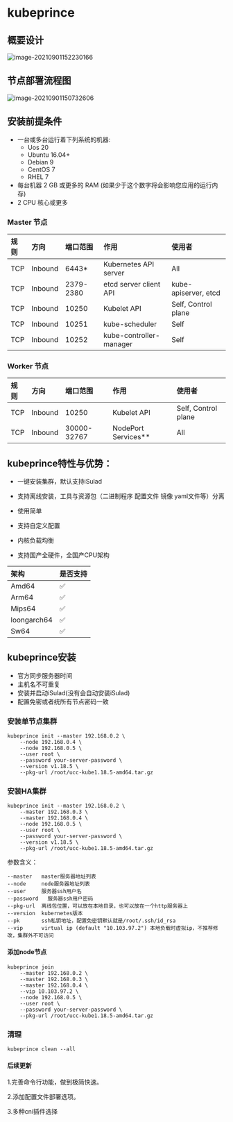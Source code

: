 # kubeprince

## 概要设计
![image-20210901152230166](https://cdn.jsdelivr.net/gh/hellocloudnative/PicGoimages@main/202109/image-20210901152230166.png)

## 节点部署流程图
![image-20210901150732606](https://cdn.jsdelivr.net/gh/hellocloudnative/PicGoimages@main/202109/image-20210901150732606.png)


## 安装前提条件

- 一台或多台运行着下列系统的机器:
  - Uos 20
  - Ubuntu 16.04+
  - Debian 9
  - CentOS 7
  - RHEL 7
- 每台机器 2 GB 或更多的 RAM (如果少于这个数字将会影响您应用的运行内存)
- 2 CPU 核心或更多


### Master 节点

| 规则 | 方向    | 端口范围  | 作用                    | 使用者               |
| :--- | :------ | :-------- | :---------------------- | :------------------- |
| TCP  | Inbound | 6443*     | Kubernetes API server   | All                  |
| TCP  | Inbound | 2379-2380 | etcd server client API  | kube-apiserver, etcd |
| TCP  | Inbound | 10250     | Kubelet API             | Self, Control plane  |
| TCP  | Inbound | 10251     | kube-scheduler          | Self                 |
| TCP  | Inbound | 10252     | kube-controller-manager | Self                 |

### Worker 节点

| 规则 | 方向    | 端口范围    | 作用                | 使用者              |
| :--- | :------ | :---------- | :------------------ | :------------------ |
| TCP  | Inbound | 10250       | Kubelet API         | Self, Control plane |
| TCP  | Inbound | 30000-32767 | NodePort Services** | All                 |

## kubeprince特性与优势：
- 一键安装集群，默认支持iSulad

- 支持离线安装，工具与资源包（二进制程序 配置文件 镜像 yaml文件等）分离

- 使用简单

- 支持自定义配置

- 内核负载均衡

- 支持国产全硬件，全国产CPU架构

| 架构 | 是否支持   |
| :--- | :------ | 
| Amd64  | ✅ | 
| Arm64  | ✅ | 
| Mips64  | ✅ | 
| loongarch64 | ✅ | 
| Sw64  | ✅ | 



## kubeprince安装

- 官方同步服务器时间
- 主机名不可重复
- 安装并启动iSulad(没有会自动安装iSulad)
- 配置免密或者统所有节点密码一致



### 安装单节点集群

```
kubeprince init --master 192.168.0.2 \
    --node 192.168.0.4 \
    --node 192.168.0.5 \
    --user root \
    --password your-server-password \
    --version v1.18.5 \
    --pkg-url /root/ucc-kube1.18.5-amd64.tar.gz
```



### 安装HA集群

```shell
kubeprince init --master 192.168.0.2 \
    --master 192.168.0.3 \
    --master 192.168.0.4 \
    --node 192.168.0.5 \
    --user root \
    --password your-server-password \
    --version v1.18.5 \
    --pkg-url /root/ucc-kube1.18.5-amd64.tar.gz

```
参数含义：

```
--master   master服务器地址列表
--node     node服务器地址列表
--user     服务器ssh用户名
--password   服务器ssh用户密码
--pkg-url  离线包位置，可以放在本地目录，也可以放在一个http服务器上
--version  kubernetes版本
--pk       ssh私钥地址，配置免密钥默认就是/root/.ssh/id_rsa
--vip      virtual ip (default "10.103.97.2") 本地负载时虚拟ip，不推荐修改，集群外不可访问
```

#### 添加node节点

```shell
kubeprince join
    --master 192.168.0.2 \
    --master 192.168.0.3 \
    --master 192.168.0.4 \
    --vip 10.103.97.2 \
    --node 192.168.0.5 \
    --user root \
    --password your-server-password \
    --pkg-url /root/ucc-kube1.18.5-amd64.tar.gz
```

### 清理

```shell
kubeprince clean --all
```


#### 后续更新

1.完善命令行功能，做到极简快速。

2.添加配置文件部署选项。

3.多种cni插件选择


